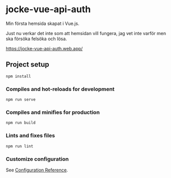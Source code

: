 # jocke-vue-api-auth

Min första hemsida skapat i Vue.js.

Just nu verkar det inte som att hemsidan vill fungera, jag vet inte varför men ska försöka felsöka och lösa.

https://jocke-vue-api-auth.web.app/

## Project setup
```
npm install
```

### Compiles and hot-reloads for development
```
npm run serve
```

### Compiles and minifies for production
```
npm run build
```

### Lints and fixes files
```
npm run lint
```

### Customize configuration
See [Configuration Reference](https://cli.vuejs.org/config/).
